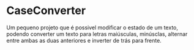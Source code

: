 # CaseConverter
Um pequeno projeto que é possivel modificar o estado de um texto, podendo converter um texto para letras maiúsculas, minúsclas, alternar entre ambas as duas anteriores e inverter de trás para frente.
